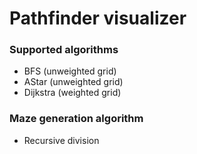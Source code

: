 # Pathfinder visualizer
### Supported algorithms
* BFS (unweighted grid)
* AStar (unweighted grid)
* Dijkstra (weighted grid)

### Maze generation algorithm

* Recursive division
